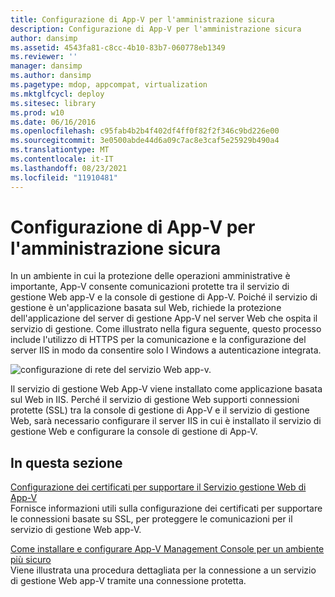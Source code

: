 ```yaml
---
title: Configurazione di App-V per l'amministrazione sicura
description: Configurazione di App-V per l'amministrazione sicura
author: dansimp
ms.assetid: 4543fa81-c8cc-4b10-83b7-060778eb1349
ms.reviewer: ''
manager: dansimp
ms.author: dansimp
ms.pagetype: mdop, appcompat, virtualization
ms.mktglfcycl: deploy
ms.sitesec: library
ms.prod: w10
ms.date: 06/16/2016
ms.openlocfilehash: c95fab4b2b4f402df4ff0f82f2f346c9bd226e00
ms.sourcegitcommit: 3e0500abde44d6a09c7ac8e3caf5e25929b490a4
ms.translationtype: MT
ms.contentlocale: it-IT
ms.lasthandoff: 08/23/2021
ms.locfileid: "11910481"
---
```

# <a name="configuring-app-v-for-secure-administration"></a>Configurazione di App-V per l'amministrazione sicura


In un ambiente in cui la protezione delle operazioni amministrative è importante, App-V consente comunicazioni protette tra il servizio di gestione Web app-V e la console di gestione di App-V. Poiché il servizio di gestione è un'applicazione basata sul Web, richiede la protezione dell'applicazione del server di gestione App-V nel server Web che ospita il servizio di gestione. Come illustrato nella figura seguente, questo processo include l'utilizzo di HTTPS per la comunicazione e la configurazione del server IIS in modo da consentire solo l Windows a autenticazione integrata.

![configurazione di rete del servizio Web app-v.](images/appvmgmtwebservice.gif)

Il servizio di gestione Web App-V viene installato come applicazione basata sul Web in IIS. Perché il servizio di gestione Web supporti connessioni protette (SSL) tra la console di gestione di App-V e il servizio di gestione Web, sarà necessario configurare il server IIS in cui è installato il servizio di gestione Web e configurare la console di gestione di App-V.

## <a name="in-this-section"></a>In questa sezione


<a href="" id="configuring-certificates-to-support-the-app-v-web-management-service"></a>[Configurazione dei certificati per supportare il Servizio gestione Web di App-V](configuring-certificates-to-support-the-app-v-web-management-service.md)  
Fornisce informazioni utili sulla configurazione dei certificati per supportare le connessioni basate su SSL, per proteggere le comunicazioni per il servizio di gestione Web app-V.

<a href="" id="how-to-install-and-configure-the-app-v-management-console-for-a-more-secure-environment"></a>[Come installare e configurare App-V Management Console per un ambiente più sicuro](how-to-install-and-configure-the-app-v-management-console-for-a-more-secure-environment.md)  
Viene illustrata una procedura dettagliata per la connessione a un servizio di gestione Web app-V tramite una connessione protetta.

 

 





